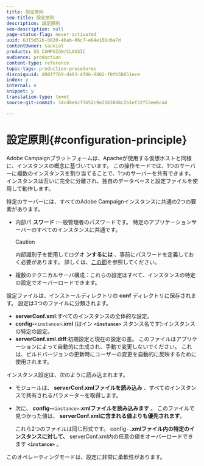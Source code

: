 ```yaml
---
title: 設定原則
seo-title: 設定原則
description: 設定原則
seo-description: null
page-status-flag: never-activated
uuid: 6315d526-b820-46ab-96c7-e64e101c6a7d
contentOwner: sauviat
products: SG_CAMPAIGN/CLASSIC
audience: production
content-type: reference
topic-tags: production-procedures
discoiquuid: d08ff769-da93-4f86-8802-f0fb5b051ece
index: y
internal: n
snippet: y
translation-type: tm+mt
source-git-commit: 34cd6e6cf5652c9e2163848c2b1ef32f53ee6ca4

---
```



# 設定原則{#configuration-principle}

Adobe Campaignプラットフォームは、Apacheが使用する仮想ホストと同様に、インスタンスの概念に基づいています。 この操作モードでは、1つのサーバーに複数のインスタンスを割り当てることで、1つのサーバーを共有できます。 インスタンスは互いに完全に分離され、独自のデータベースと設定ファイルを使用して動作します。

特定のサーバーには、すべてのAdobe Campaignインスタンスに共通の2つの要素があります。

* 内部パ **スワード** :一般管理者のパスワードです。 特定のアプリケーションサーバーのすべてのインスタンスに共通です。

   >[!CAUTION]
   >
   >内部識別子を使用してログオ **ンするには** 、事前にパスワードを定義しておく必要があります。 詳しくは、[この節](../../installation/using/campaign-server-configuration.md#internal-identifier)を参照してください。

* 複数のテクニカルサーバ構成：これらの設定はすべて、インスタンスの特定の設定でオーバーロードできます。

設定ファイルは、インストールディレクトリの **conf** ディレクトリに保存されます。 設定は3つのファイルに分類されます。

* **serverConf.xml**:すべてのインスタンスの全体的な設定。
* **config-**`<instance>`**.xml** (はイン **`<instance>`** スタンス名です):インスタンスの特定の設定。
* **serverConf.xml.diff**:初期設定と現在の設定の差。 このファイルはアプリケーションによって自動的に生成され、手動で変更しないでください。 これは、ビルドバージョンの更新時にユーザーの変更を自動的に反映するために使用されます。

インスタンス設定は、次のように読み込まれます。

* モジュールは、 **serverConf.xmlファイルを読み込み** 、すべてのインスタンスで共有されるパラメーターを取得します。
* 次に、 **config-**`<instance>`**.xmlファイルを読み込みます** 。 このファイルで見つかった値は、 **serverConf.xmlに含まれる値よりも優先されます**。

   これら2つのファイルは同じ形式です。 config- **.xmlファイル内の特定のインスタンスに対して、** serverConf.xml内の任意の値をオーバーロードできます **`<instance>`** 。

このオペレーティングモードは、設定に非常に柔軟性があります。

